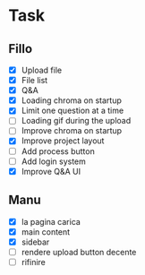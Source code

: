 # Task

## Fillo

- [x] Upload file
- [x] File list
- [x] Q&A
- [x] Loading chroma on startup
- [x] Limit one question at a time
- [ ] Loading gif during the upload
- [ ] Improve chroma on startup
- [x] Improve project layout
- [ ] Add process button
- [ ] Add login system
- [x] Improve Q&A UI

## Manu

- [x] la pagina carica
- [x] main content
- [x] sidebar
- [ ] rendere upload button decente
- [ ] rifinire
